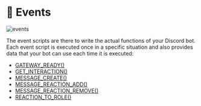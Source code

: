 # 📣 Events

![events](https://github.com/OliverDoCode/GameMaker-DiscordAPI-Integration/blob/main/img/screenshot_events.png)

The event scripts are there to write the actual functions of your Discord bot. 
Each event script is executed once in a specific situation and also provides data that your bot can use each time it is executed:

- [GATEWAY_READY()](GATEWAY_READY/README.md)
- [GET_INTERACTION()](GET_INTERACTION/README.md)
- [MESSAGE_CREATE()](MESSAGE_CREATE/README.md)
- [MESSAGE_REACTION_ADD()](MESSAGE_REACTION_ADD/README.md)
- [MESSAGE_REACTION_REMOVE()](MESSAGE_REACTION_REMOVE/README.md)
- [REACTION_TO_ROLE()](REACTION_TO_ROLE/README.md)

